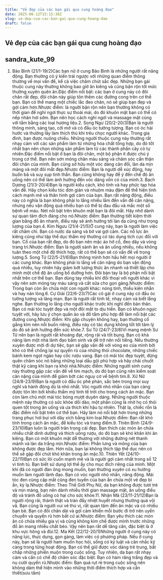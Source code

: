 ```yaml
---
title: "Vẻ đẹp của các bạn gái qua cung hoàng đạo"
date: 2025-06-12T15:15:38Z
slug: ve-dep-cua-cac-ban-gai-qua-cung-hoang-dao
draft: false
---
```


## Vẻ đẹp của các bạn gái qua cung hoàng đạo

## sandra_kute_99

1. Bảo Bình (21/1-19/2)Các bạn nữ ở cung Bảo Bình là những người rất năng động. Bạn thường có ý kiến trái ngược với những quan điểm thông thường về mọi vấn đề, kể cả việc chăm chút sắc đẹp. Những bạn gái thuộc cung này thường không bao giờ ăn kiêng và cũng bận rộn tới mức thường xuyên quên ăn.Đặc điểm nổi bật: các bạn ở cung này có đôi chân rất đẹp, đôi chân này giúp tôn thêm các đường cong trên cơ thể bạn. Bạn có thể mang một chiếc lắc đeo chân, nó sẽ giúp bạn đẹp và gợi cảm hơn.Nhược điểm: là người bận rộn nên bạn thường không có thời gian để nghỉ ngơi thực sự thoải mái, do đó khuôn mặt bạn có thể có nếp nhăn hơi sớm. Bạn nên học cách nghỉ ngơi và massage mặt cùng với tắm bằng các loại hương liệu.2. Song Ngư (20/2-20/3)Bạn là người thông minh, sáng tạo, cởi mở và có đầu óc tưởng tượng. Bạn có óc hài hước và thường lấy làm thích thú khi trêu chọc người khác. Trong gia đình, bạn được nuông chiều. Những người thuộc cung này thường rất nhạy cảm với các sản phẩm làm từ những hóa chất tổng hợp, do đó tốt nhất bạn nên chọn những sản phẩm làm từ các thành phần cây cỏ tự nhiên.Đặc điểm nổi bật ở bạn là đôi chân, một bộ phận ít được chú ý trong cơ thể. Bạn nên sơn móng chân màu sáng và chăm sóc cẩn thận đôi chân của mình. Bạn cũng sở hữu một vóc dáng cân đối, làn da mịn màng và một đôi mắt đẹp.Nhược điểm: Bạn là người dễ xúc động, hay buồn bã và suy sụp tinh thần. Bạn cũng không hay để ý đến chế độ ăn uống nên có thể làm ảnh hưởng đến vóc dáng vốn có của mình.3. Bạch Dương (21/3-20/4)Bạn là người kiểu cách, khó tính và hay phức tạp hóa vấn đề. Hãy chọn kiểu tóc đơn giản và nhuộm màu đậm để thể hiện tính cách mạnh mẽ và thân hình gợi cảm của bạn. Bạn rất năng động, điều này có nghĩa là bạn không phải lo lắng nhiều lắm đến vấn đề cân nặng, nhưng nếu vận động quá nhiều bạn có thể bị đau đầu và mắc một số bệnh về máu. Nét nổi bật trên khuôn mặt bạn là đôi mắt. Hãy nhớ dành sự quan tâm đích đáng cho nó.Nhược điểm: Bạn thường tiết kiệm thời gian bằng đồ ăn nhanh, điều này sẽ ảnh hưởng tới làn da cũng như trọng lượng của bạn.4. Kim Ngưu (21/4-21/5)Ở cung này, bạn là người làm việc rất chăm chỉ. Bạn có nước da sáng và bờ vai gợi cảm. Các nỗ lực ăn kiêng cũng như tập thể dục thẩm mỹ thường có tác dụng tích cực đối với bạn. Cổ của bạn rất đẹp, do đó bạn nên mặc áo hở cổ, đeo dây và vòng trang trí.Nhược điểm: Bạn là người sành ăn và ăn uống nhiều, nếu không tuân theo một chế độ thích hợp, rất có thể bạn sẽ có vấn đề về trọng lượng.5. Song Tử (22/5-21/6)Bạn thông minh hơn hầu hết mọi người ở các cung khác. Bạn không phải lo lắng về cân nặng do bạn vận động quá nhiều, tuy nhiên hãy giảm bớt lượng thức ăn nhanh và thiết lập cho mình một chế độ ăn uống bổ dưỡng hơn. Đôi bàn tay là bộ phận nổi bật nhất trên cơ thể bạn. Bạn dùng tay nhiều khi đối thoại với người khác vì vậy nên sơn móng tay màu sáng và cắt sửa cho gọn gàng.Nhược điểm: Trong bạn còn ẩn chứa một con người khác: nóng tính, thiếu kiên nhẫn và hay nản lòng.6. Cự Giải (22/6-23/7)Các cô gái ở cung này có đầu óc tưởng tượng và lãng mạn. Bạn là người rất tinh tế, nhạy cảm và biết lắng nghe. Bạn thường lo lắng cho người khác trước khi nghĩ đến bản thân. Bạn có mái tóc tuyệt đẹp và một đôi mắt to dịu hiền. Bạn có khuôn ngực tuyệt vời, hãy lưu ý chọn quần áo và đồ tắm phù hợp để làm nổi bật các đường cong.Nhược điểm: Khi gặp chuyện không hay, bạn thường cố gắng kìm nén nỗi buồn riêng, điều này có tác dụng không tốt tới tâm lý do đó sẽ ảnh hưởng đến sức khỏe.7. Sư Tử (24/7-23/8)Vì mang mệnh Sư Tử nên bạn là người rất khoáng đạt, rộng rãi và tốt bụng. Bạn có khả năng làm một nhà lãnh đạo bẩm sinh và dễ trở nên nổi tiếng. Nếu thường xuyên được mời đi dự tiệc, bạn sẽ gặp vấn đề với vòng eo của mình bởi khó có thể chống lại sự quyến rũ của những thỏi chocolate, những chiếc bánh kem ngọt ngào hay cốc rượu vang. Bạn có mái tóc đẹp tuyệt, đừng quên chăm sóc nó bằng những loại dầu gội phù hợp và hãy chải chuốt thật kỹ càng khi bạn ra khỏi nhà.Nhược điểm: Những người sinh cung này thường gặp các vấn đề về tim mạch, do đó bạn cũng nên kiểm soát cân nặng của mình để giảm bớt các nguy cơ về bệnh tim.8. Xử Nữ (24/8-23/9)Bạn là người có đầu óc phê phán, sắc bén trong mọi suy nghĩ và hành động dù là nhỏ nhất. Vóc người nhỏ nhắn của bạn càng được tôn lên bởi khiếu thẩm mỹ tinh tế trời cho trong cách ăn mặc. Bạn còn làm chủ một mái tóc bóng mượt duyên dáng. Những người thuộc mệnh này thường có sức khỏe dồi dào, một phần cũng là nhờ họ có thói quen tốt trong ăn uống và ưa thích khí hậu tự nhiên. Thật lạ, chiếc rốn là đặc điểm nổi bật trên cơ thể bạn. Hãy làm nó nổi bật hơn trong những trang phục hơi bụi với dây xích bằng kim loại.Nhược điểm: Bạn rất khó tính trong cách ăn mặc, để kiểu tóc và trang điểm.9. Thiên Bình (24/9-23/10)Bạn luôn là người trân trọng cái đẹp. Bạn thích các món ăn chứa nhiều chất dinh dưỡng và thích uống rượu, do đó bạn sẽ khó khăn khi ăn kiêng. Bạn có một khuôn mặt dễ thương với những đường nét thanh mảnh và làn da trắng mịn.Nhược điểm: Phần lưng và mông của bạn không được đẹp lắm. Hơn nữa, bạn lại không thích tập thể dục nên có thể sẽ gặp đôi chút khó khăn trong ăn mặc.10. Thiên Yết (24/10-22/11)Bạn có sức lôi cuốn mạnh mẽ và là người gợi cảm nhất trong số 12 vì tinh tú. Bạn biết sử dụng lợi thế ấy cho mục đích riêng của mình. Một khi đã có người đàn ông mong muốn, bạn thường xuyên có xu hướng muốn làm người lãnh đạo. Bạn có vóc người nhỏ nhắn, năng động. Mái tóc đen cùng cặp mắt cũng đen tuyền của bạn ẩn chứa một vẻ đẹp bí ẩn, kỳ lạ.Nhược điểm: Theo Thế Giới Phụ Nữ, da bạn không được tươi trẻ và mịn màng, bạn nên dành nhiều thời gian massage mặt, ăn uống điều độ và tránh đồ uống có hại cho sức khỏe.11. Nhân Mã (23/11-21/12)Bạn là người rộng rãi, thành thật và tràn đầy nhiệt huyết nhưng thường quá vội vã. Bạn cũng là người vui vẻ thú vị, rất quan tâm đến ăn mặc và có nhiều bạn bè. Bạn có đôi chân dài và gợi cảm khiến mỗi bước đi trở nên uyển chuyển và quyến rũ hơn bất cứ ai.Nhược điểm: Bạn yêu thích các món ăn có chứa nhiều gia vị và cũng không kìm chế được mình trước những đồ ăn mang nhiều chất béo. Vậy nên bạn rất dễ tăng cân, đặc biệt là ở khu vực hông và đùi.12. Ma Kết (22/12-20/1)Những người ở cung này có năng lực, thực dụng, gọn gàng, làm việc có phương pháp. Nếu ở cung này, bạn sẽ là người ham muốn học hỏi, sống có kỷ luật và cân nhắc kỹ càng trong từng hoạt động. Bạn có thể giữ được vóc dáng trẻ trung, bất chấp những phiền muộn trong cuộc sống. Tuy nhiên, da bạn rất nhạy cảm và cần có chế độ chăm sóc đặc biệt. Bạn có hàm răng trắng đẹp và nụ cười quyến rũ.Nhược điểm: Bạn quá rụt rè trong cuộc sống nên không dám thể hiện mình vào những thời điểm thích hợp và cần thiết(sưu tầm)